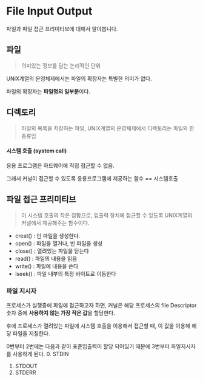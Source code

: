 # File Input Output
파일과 파일 접근 프리미티브에 대해서 알아봅니다.

<!-- -->
## <i class="icon-file"></i> 파일
> 의미있는 정보를 담는 논리적인 단위

UNIX계열의 운영체제에서는 파일의 확장자는 특별한 의미가 없다.

파일의 확장자는 **파일명의 일부분**이다.
<!-- -->
## 디렉토리
> 파일의 목록을 저장하는 파일, UNIX계열의 운영체제에서 디렉토리는 파일의 한 종류임

<!-- -->
#### 시스템 호출 (system call)
응용 프로그램은 하드웨어에 직접 접근할 수 없음.

그래서 커널이 접근할 수 있도록 응용프로그램에 제공하는 함수 == 시스템호출

## 파일 접근 프리미티브
> 이 시스템 호출의 작은 집합으로, 입출력 장치에 접근할 수 있도록 UNIX계열의 커널에서 제공해주는 함수이다.

- creat() : 빈 파일을 생성한다.
- open()  : 파일을 열거나, 빈 파일을 생성
- close() : 열려있는 파일을 닫는다
- read()  : 파일의 내용을 읽음
- write() : 파일에 내용을 쓴다
- lseek() : 파일 내부의 특정 바이트로 이동한다


### 파일 지시자
프로세스가 실행중에 파일에 접근하고자 하면, 커널은 해당 프로세스의 file Descriptor 숫자 중에 **사용하지 않는 가장 작은 값**을 할당한다.

후에 프로세스가 열려있는 파일에 시스템 호출을 이용해서 접근할 때, 이 값을 이용해 해당 파일을 지칭한다.

0번부터 2번에는 다음과 같이 표준입출력이 할당 되어있기 때문에 3번부터 파일지시자를 사용하게 된다.
0. STDIN
1. STDOUT
2. STDERR
